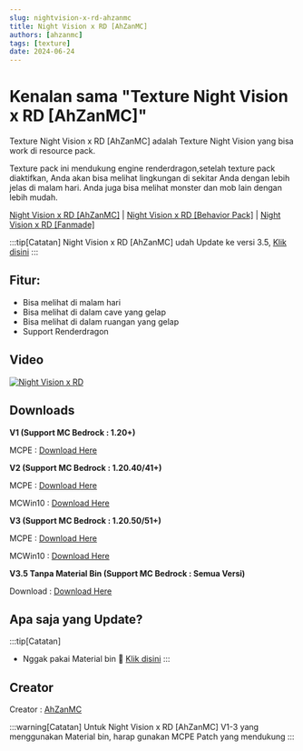 ```yaml
---
slug: nightvision-x-rd-ahzanmc
title: Night Vision x RD [AhZanMC]
authors: [ahzanmc]
tags: [texture]
date: 2024-06-24
---
```

# Kenalan sama "Texture Night Vision x RD [AhZanMC]"

Texture Night Vision x RD [AhZanMC] adalah Texture Night Vision yang bisa work di resource pack.

Texture pack ini mendukung engine renderdragon,setelah texture pack diaktifkan, Anda akan bisa melihat lingkungan di sekitar Anda dengan lebih jelas di malam hari. Anda juga bisa melihat monster dan mob lain dengan lebih mudah.

<!-- truncate -->
[Night Vision x RD [AhZanMC]](nightvision-x-rd-ahzanmc) | [Night Vision x RD [Behavior Pack]](nightvision-x-rd-bh) | [Night Vision x RD [Fanmade]](nightvision-x-rd-fan)

:::tip[Catatan]
Night Vision x RD [AhZanMC] udah Update ke versi 3.5, [Klik disini](#downloads)
:::
## Fitur:

* Bisa melihat di malam hari
* Bisa melihat di dalam cave yang gelap
* Bisa melihat di dalam ruangan yang gelap
* Support Renderdragon

## Video

[![Night Vision x RD](https://markdown-videos-api.jorgenkh.no/url?url=https%3A%2F%2Fyoutu.be%2FE7VTr30dUf0%3Fsi%3DWIofdqrvxhjYslgN)](https://youtu.be/E7VTr30dUf0?si=WIofdqrvxhjYslgN)

## Downloads

**V1 (Support MC Bedrock : 1.20+)**

MCPE : [Download Here](https://www.mediafire.com/file/dxwpwfg96x05yeo/Night_Vision_x_RD_%255BAhZanMC%255D.mcpack/file)

**V2 (Support MC Bedrock : 1.20.40/41+)**

MCPE : [Download Here](https://www.mediafire.com/file/uh1w94pg79l5i1l/Night_Vision_x_RD_%255BAhZanMC%255D_MCPE_V2.mcpack/file)

MCWin10 : [Download Here](https://www.mediafire.com/file/te0oms4rmzli4qc/Night_Vision_x_RD_%255BAhZanMC%255D_MCWin10_V2.mcpack/file)

**V3 (Support MC Bedrock : 1.20.50/51+)**


MCPE : [Download Here](https://www.mediafire.com/file/qq2jz5vmulx4qvh/Night_Vision_x_RD_AhZanMC_V3_%2528MCPE%2529.mcpack/file)

MCWin10 : [Download Here](https://www.mediafire.com/file/m6hds08i1qfx13j/Night_Vision_x_RD_AhZanMC_V3_%2528MCWin10%2529.mcpack/file)

**V3.5 Tanpa Material Bin (Support MC Bedrock : Semua Versi)**


Download : [Download Here](https://www.mediafire.com/file/129qpjyvn9hxqt3/Night_Vision_x_RD_%255BAhZanMC%255D_V3.5_%2528Not_Using_Material_Bin%2529.mcpack/file)


## Apa saja yang Update?
:::tip[Catatan]
- Nggak pakai Material bin 🗿
[Klik disini](#downloads)
:::

## Creator

Creator : [AhZanMC](https://bio-link.ahzanmc.my.id/)

:::warning[Catatan]
Untuk Night Vision x RD [AhZanMC] V1-3 yang menggunakan Material bin, harap gunakan MCPE Patch yang mendukung
:::